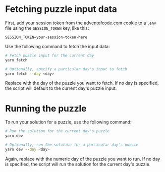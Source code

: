 # Fetching puzzle input data

First, add your session token from the adventofcode.com cookie to a `.env` file using the `SESSION_TOKEN` key, like this:

```env
SESSION_TOKEN=your-session-token-here
```

Use the following command to fetch the input data:

```bash
# Fetch puzzle input for the current day
yarn fetch

# Optionally, specify a particular day's input to fetch
yarn fetch --day <day>
```

Replace <day> with the day of the puzzle you want to fetch. If no day is specified, the script will default to the current day's puzzle input.

# Running the puzzle

To run your solution for a puzzle, use the following command:

```bash
# Run the solution for the current day's puzzle
yarn dev

# Optionally, run the solution for a particular day's puzzle
yarn dev --day <day>
```

Again, replace <day> with the numeric day of the puzzle you want to run. If no day is specified, the script will run the solution for the current day's puzzle.
